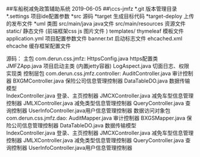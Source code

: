 ##车船税减免政策辅助系统 2019-06-05
##\ccs-jmfz
*.git 版本管理目录
*.settings 项目ide配置参数
*src  源码
*target 生成目标代码
*target-deploy  上传的发布文件
*uml 类图 
src/main/java        java文件
src/main/resources   资源文件   
   static/           静态文件 (前端框架css js 图片文件 )
   templates/        thymeleaf 模板文件
application.yml 项目配置参数文件
banner.txt   启动标志文件
ehcached.xml  ehcache 缓存框架配置文件   

源码：
主包  com.derun.css.jmfz:
   HttpsConfig.java       https配置类
   JMFZApp.java           项目启动主类 (内置jetty容器)
   LogAspect.java         切面日志、权限实现类 
控制层包  com.derun.css.jmfz.controller:
   AuditController.java   审计控制器
   BXGMController.java    保险公司信息管理控制器
   DataTableDO.java       数据传输模型    
   IndexController.java   登录、主页控制器
   JMCXController.java    减免车型信息管理控制器
   JMLXController.java    减免类型信息管理控制器
   QueryController.java   查询控制器
   UserInfoController.java用户信息管理控制器
数据访问对象包  com.derun.css.jmfz.dao:
   AuditMapper.java   审计控制器
   BXGSMapper.java    保险公司信息管理控制器
   DataTableDO.java       数据传输模型    
   IndexController.java   登录、主页控制器
   JMCXController.java    减免车型信息管理控制器
   JMLXController.java    减免类型信息管理控制器
   QueryController.java   查询控制器
   UserInfoController.java用户信息管理控制器   